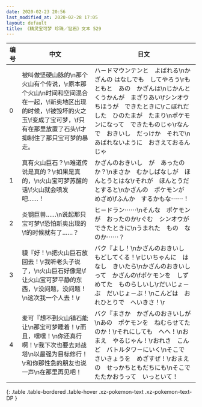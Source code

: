 ```yaml
---
date: 2020-02-23 20:56
last_modified_at: 2020-02-28 17:05
layout: default
title: 《精灵宝可梦 珍珠／钻石》文本 529
---
```

| 编号 | 中文 | 日文 |
| ---- | ---- | ---- |
| 0 | 被叫做坚硬山脉的\n那个火山有个传说，\r原本那个火山\n时间和空间混合在一起，\f新奥地区出现的时候，\f被毁坏的火之玉\f变成了宝可梦，\f只有在那里放置了石头\f才抑制住了那只宝可梦的暴走。 | ハ－ドマウンテンと　よばれる\nかざんの はなしでも　してやろう\rもともと　あの　かざんは\nじかんと　くうかんが　まざりあい\fシンオウちほうが　できたときに\rこぼれだした　ひのたまが　たまり\nポケモンになって　できたものじゃ\rなんで　おきいし　だっけか　それで\nあばれないように　おさえておるんじゃ |
| 1 | 真有火山巨石？\n难道传说是真的？\r如果是真的，\n火山宝可梦苏醒的话\f火山就会喷发吧……！ | かざんのおきいし　が　あったのか？\nまさか　むかしばなしが　ほんとうとはな\rそれが　ほんとうだとすると\nかざんの　ポケモンが　めざめ\fふんか　するかもな⋯⋯！ |
| 2 | 炎钢巨兽……\n说起那只宝可梦\f恐怕新奥出现的\f的时候就有了……？ | ヒ－ドラン⋯⋯\nそんな　ポケモンが　おったのか\rぐむ　シンオウが　できたときに\nうまれた　もの　なのか⋯⋯？ |
| 3 | 貘『好！\n把火山巨石放回去！\r我听老头子说了，\n火山巨石好像是\f让火山宝可梦平静的东西，\r没问题，没问题！\n这次我一个人去！\r | バク『よし！\nかざんのおきいし　もどしてくる！\rじいちゃんに　はなし　きいたら\nかざんのおきいし　って　かざんの\fポケモンを　しずめてた　ものらしいし\rだいじょ－ぶ　だいじょ－ぶ！\nこんどは　おれひとりで　へいきさ！\r |
| 4 | 麦可『想不到火山镇石能让\n那宝可梦睡着！\r而且，嘿嘿！\n你还真行啊！\r我下次也要去对战塔\n以最强为目标修行！\r和你那性急的朋友也说一声\n在那里再见吧！ | バク『まさか　かざんのおきいしが\nあの　ポケモンを　ねむらせてたのか！\rそれにしても　へへ！\nおまえ　やるじゃん！\rおれさ　こんど　バトルタワ－にいく\nそこで　さいきょうを　めざすぜ！\rおまえの　せっかちともだちにも\nそこで　たたかおうって　いっといて！ |
{: .table .table-bordered .table-hover .xz-pokemon-text .xz-pokemon-text-DP }